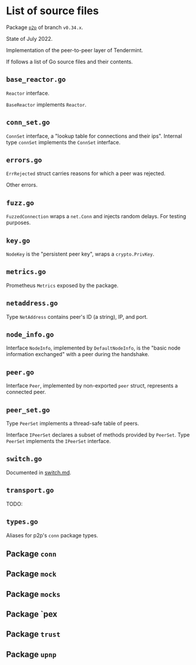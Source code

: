 # List of source files

Package [`p2p`](https://github.com/tendermint/tendermint/tree/v0.34.x/p2p) of branch `v0.34.x`.

State of July 2022.

Implementation of the peer-to-peer layer of Tendermint.

If follows a list of Go source files and their contents.

## `base_reactor.go`

`Reactor` interface.

`BaseReactor` implements `Reactor`.

## `conn_set.go`

`ConnSet` interface, a "lookup table for connections and their ips".
Internal type `connSet` implements the `ConnSet` interface.

## `errors.go`

`ErrRejected` struct carries reasons for which a peer was rejected.

Other errors.

## `fuzz.go`

`FuzzedConnection` wraps a `net.Conn` and injects random delays.
For testing purposes.

## `key.go`

`NodeKey` is the "persistent peer key", wraps a `crypto.PrivKey`.

## `metrics.go`

Prometheus `Metrics` exposed by the package.

## `netaddress.go`

Type `NetAddress` contains peer's ID (a string), IP, and port.

## `node_info.go`

Interface `NodeInfo`, implemented by `DefaultNodeInfo`,
is the "basic node information exchanged" with a peer during the handshake.

## `peer.go`

Interface `Peer`, implemented by non-exported `peer` struct,
represents a connected peer.

## `peer_set.go`

Type `PeerSet` implements a thread-safe table of peers.

Interface `IPeerSet` declares a subset of methods provided by `PeerSet`.
Type `PeerSet` implements the `IPeerSet` interface.

## `switch.go`

Documented in [switch.md](./switch.md).

## `transport.go`

TODO:

## `types.go`

Aliases for p2p's `conn` package types.

## Package `conn`

## Package `mock`

## Package `mocks`

## Package `pex

## Package `trust`

## Package `upnp`
